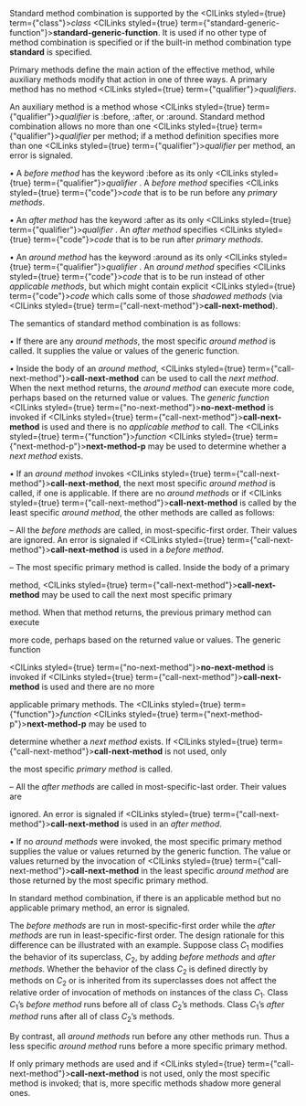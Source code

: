  



Standard method combination is supported by the <ClLinks styled={true} term={"class"}><i>class</i></ClLinks> <ClLinks styled={true} term={"standard-generic-function"}><b>standard-generic-function</b></ClLinks>. It is used if no other type of method combination is specified or if the built-in method combination type **standard** is specified. 



Primary methods define the main action of the effective method, while auxiliary methods modify that action in one of three ways. A primary method has no method <ClLinks styled={true} term={"qualifier"}><i>qualifiers</i></ClLinks>. 



An auxiliary method is a method whose <ClLinks styled={true} term={"qualifier"}><i>qualifier</i></ClLinks> is :before, :after, or :around. Standard method combination allows no more than one <ClLinks styled={true} term={"qualifier"}><i>qualifier</i></ClLinks> per method; if a method definition specifies more than one <ClLinks styled={true} term={"qualifier"}><i>qualifier</i></ClLinks> per method, an error is signaled. 



*•* A *before method* has the keyword :before as its only <ClLinks styled={true} term={"qualifier"}><i>qualifier</i></ClLinks> . A *before method* specifies <ClLinks styled={true} term={"code"}><i>code</i></ClLinks> that is to be run before any *primary methods*. 



*•* An *after method* has the keyword :after as its only <ClLinks styled={true} term={"qualifier"}><i>qualifier</i></ClLinks> . An *after method* specifies <ClLinks styled={true} term={"code"}><i>code</i></ClLinks> that is to be run after *primary methods*. 



*•* An *around method* has the keyword :around as its only <ClLinks styled={true} term={"qualifier"}><i>qualifier</i></ClLinks> . An *around method* specifies <ClLinks styled={true} term={"code"}><i>code</i></ClLinks> that is to be run instead of other *applicable methods*, but which might contain explicit <ClLinks styled={true} term={"code"}><i>code</i></ClLinks> which calls some of those *shadowed methods* (via <ClLinks styled={true} term={"call-next-method"}><b>call-next-method</b></ClLinks>). 



The semantics of standard method combination is as follows: 



*•* If there are any *around methods*, the most specific *around method* is called. It supplies the value or values of the generic function. 



*•* Inside the body of an *around method*, <ClLinks styled={true} term={"call-next-method"}><b>call-next-method</b></ClLinks> can be used to call the *next method*. When the next method returns, the *around method* can execute more code, perhaps based on the returned value or values. The *generic function* <ClLinks styled={true} term={"no-next-method"}><b>no-next-method</b></ClLinks> is invoked if <ClLinks styled={true} term={"call-next-method"}><b>call-next-method</b></ClLinks> is used and there is no *applicable method* to call. The <ClLinks styled={true} term={"function"}><i>function</i></ClLinks> <ClLinks styled={true} term={"next-method-p"}><b>next-method-p</b></ClLinks> may be used to determine whether a *next method* exists. 







 



 



*•* If an *around method* invokes <ClLinks styled={true} term={"call-next-method"}><b>call-next-method</b></ClLinks>, the next most specific *around method* is called, if one is applicable. If there are no *around methods* or if <ClLinks styled={true} term={"call-next-method"}><b>call-next-method</b></ClLinks> is called by the least specific *around method*, the other methods are called as follows: 



– All the *before methods* are called, in most-specific-first order. Their values are ignored. An error is signaled if <ClLinks styled={true} term={"call-next-method"}><b>call-next-method</b></ClLinks> is used in a *before method*. 



– The most specific primary method is called. Inside the body of a primary 



method, <ClLinks styled={true} term={"call-next-method"}><b>call-next-method</b></ClLinks> may be used to call the next most specific primary 



method. When that method returns, the previous primary method can execute 



more code, perhaps based on the returned value or values. The generic function 



<ClLinks styled={true} term={"no-next-method"}><b>no-next-method</b></ClLinks> is invoked if <ClLinks styled={true} term={"call-next-method"}><b>call-next-method</b></ClLinks> is used and there are no more 



applicable primary methods. The <ClLinks styled={true} term={"function"}><i>function</i></ClLinks> <ClLinks styled={true} term={"next-method-p"}><b>next-method-p</b></ClLinks> may be used to 



determine whether a *next method* exists. If <ClLinks styled={true} term={"call-next-method"}><b>call-next-method</b></ClLinks> is not used, only 



the most specific *primary method* is called. 



– All the *after methods* are called in most-specific-last order. Their values are 



ignored. An error is signaled if <ClLinks styled={true} term={"call-next-method"}><b>call-next-method</b></ClLinks> is used in an *after method*. 



*•* If no *around methods* were invoked, the most specific primary method supplies the value or values returned by the generic function. The value or values returned by the invocation of <ClLinks styled={true} term={"call-next-method"}><b>call-next-method</b></ClLinks> in the least specific *around method* are those returned by the most specific primary method. 



In standard method combination, if there is an applicable method but no applicable primary method, an error is signaled. 



The *before methods* are run in most-specific-first order while the *after methods* are run in least-specific-first order. The design rationale for this difference can be illustrated with an example. Suppose class *C*<sub>1</sub> modifies the behavior of its superclass, *C*<sub>2</sub>, by adding *before methods* and *after methods*. Whether the behavior of the class *C*<sub>2</sub> is defined directly by methods on *C*<sub>2</sub> or is inherited from its superclasses does not affect the relative order of invocation of methods on instances of the class *C*<sub>1</sub>. Class *C*<sub>1</sub>’s *before method* runs before all of class *C*<sub>2</sub>’s methods. Class *C*<sub>1</sub>’s *after method* runs after all of class *C*<sub>2</sub>’s methods. 



By contrast, all *around methods* run before any other methods run. Thus a less specific *around method* runs before a more specific primary method. 



If only primary methods are used and if <ClLinks styled={true} term={"call-next-method"}><b>call-next-method</b></ClLinks> is not used, only the most specific method is invoked; that is, more specific methods shadow more general ones. 



